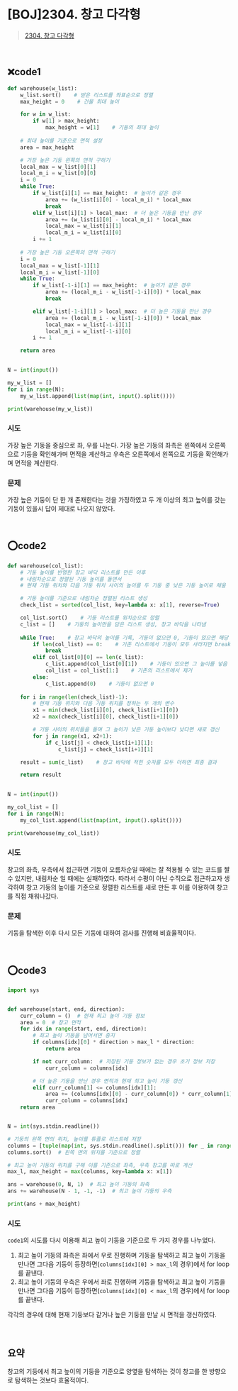 # [BOJ]2304. 창고 다각형

> [2304. 창고 다각형](https://www.acmicpc.net/problem/2304)

<br>

## ❌code1

```python
def warehouse(w_list):
    w_list.sort()    # 받은 리스트를 좌표순으로 정렬
    max_height = 0    # 건물 최대 높이

    for w in w_list:
        if w[1] > max_height:
            max_height = w[1]    # 기둥의 최대 높이
      
    # 최대 높이를 기준으로 면적 설정
    area = max_height

    # 가장 높은 기둥 왼쪽의 면적 구하기
    local_max = w_list[0][1]
    local_m_i = w_list[0][0]
    i = 0
    while True:
        if w_list[i][1] == max_height:  # 높이가 같은 경우
            area += (w_list[i][0] - local_m_i) * local_max
            break
        elif w_list[i][1] > local_max:  # 더 높은 기둥을 만난 경우
            area += (w_list[i][0] - local_m_i) * local_max
            local_max = w_list[i][1]
            local_m_i = w_list[i][0]
        i += 1
    
    # 가장 높은 기둥 오른쪽의 면적 구하기
    i = 0
    local_max = w_list[-1][1]
    local_m_i = w_list[-1][0]
    while True:
        if w_list[-1-i][1] == max_height:  # 높이가 같은 경우
            area += (local_m_i - w_list[-1-i][0]) * local_max
            break

        elif w_list[-1-i][1] > local_max:  # 더 높은 기둥을 만난 경우
            area += (local_m_i - w_list[-1-i][0]) * local_max
            local_max = w_list[-1-i][1]
            local_m_i = w_list[-1-i][0]
        i += 1

    return area

    
N = int(input())

my_w_list = []
for i in range(N):
    my_w_list.append(list(map(int, input().split())))

print(warehouse(my_w_list))
```

### 시도

가장 높은 기둥을 중심으로 좌, 우를 나눈다. 가장 높은 기둥의 좌측은 왼쪽에서 오른쪽으로 기둥을 확인해가며 면적을 계산하고 우측은 오른쪽에서 왼쪽으로 기둥을 확인해가며 면적을 계산한다.

### 문제

가장 높은 기둥이 단 한 개 존재한다는 것을 가정하였고 두 개 이상의 최고 높이를 갖는 기둥이 있을시 답이 제대로 나오지 않았다.

<br>

## ⭕code2

```python
def warehouse(col_list):
    # 기둥 높이를 반영한 창고 바닥 리스트를 만든 이후
    # 내림차순으로 정렬된 기둥 높이를 돌면서 
    # 현재 기둥 위치와 다음 기둥 위치 사이의 높이를 두 기둥 중 낮은 기둥 높이로 채움

    # 기둥 높이를 기준으로 내림차순 정렬된 리스트 생성
    check_list = sorted(col_list, key=lambda x: x[1], reverse=True)

    col_list.sort()    # 기둥 리스트를 위치순으로 정렬
    c_list = []    # 기둥의 높이만을 담은 리스트 생성, 창고 바닥을 나타냄
 
    while True:    # 창고 바닥의 높이를 기록, 기둥이 없으면 0, 기둥이 있으면 해당 높이
        if len(col_list) == 0:    # 기존 리스트에서 기둥이 모두 사라지면 break
            break
        elif col_list[0][0] == len(c_list):
            c_list.append(col_list[0][1])    # 기둥이 있으면 그 높이를 넣음
            col_list = col_list[1:]    # 기존의 리스트에서 제거
        else:    
            c_list.append(0)    # 기둥이 없으면 0
  
    for i in range(len(check_list)-1):
        # 현재 기둥 위치와 다음 기둥 위치를 정하는 두 개의 변수
        x1 = min(check_list[i][0], check_list[i+1][0])
        x2 = max(check_list[i][0], check_list[i+1][0])

        # 기둥 사이의 위치들을 돌며 그 높이가 낮은 기둥 높이보다 낮다면 새로 갱신
        for j in range(x1, x2+1):
            if c_list[j] < check_list[i+1][1]:
                c_list[j] = check_list[i+1][1]

    result = sum(c_list)    # 창고 바닥에 적힌 숫자를 모두 더하면 최종 결과

    return result
    

N = int(input())

my_col_list = []
for i in range(N):
    my_col_list.append(list(map(int, input().split())))

print(warehouse(my_col_list))
```

### 시도

창고의 좌측, 우측에서 접근하면 기둥이 오름차순일 때에는 잘 적용될 수 있는 코드를 짤 수 있지만, 내림차순 일 때에는 실패하였다. 따라서 수평이 아닌 수직으로 접근하고자 생각하여 창고 기둥의 높이를 기준으로 정렬한 리스트를 새로 만든 후 이를 이용하여 창고를 직접 채워나갔다.

### 문제

기둥을 탐색한 이후 다시 모든 기둥에 대하여 검사를 진행해 비효율적이다.

<br>

## ⭕code3

```python
import sys


def warehouse(start, end, direction):
    curr_column = ()  # 현재 최고 높이 기둥 정보
    area = 0  # 창고 면적
    for idx in range(start, end, direction):
        # 최고 높이 기둥을 넘어서면 중지
        if columns[idx][0] * direction > max_l * direction:
            return area

        if not curr_column:  # 저장된 기둥 정보가 없는 경우 초기 정보 저장
            curr_column = columns[idx]

        # 더 높은 기둥을 만난 경우 면적과 현재 최고 높이 기둥 갱신
        elif curr_column[1] <= columns[idx][1]:  
            area += (columns[idx][0] - curr_column[0]) * curr_column[1] * direction
            curr_column = columns[idx]
    return area


N = int(sys.stdin.readline())

# 기둥의 왼쪽 면의 위치, 높이를 튜플로 리스트에 저장
columns = [tuple(map(int, sys.stdin.readline().split())) for _ in range(N)]
columns.sort()  # 왼쪽 면의 위치를 기준으로 정렬

# 최고 높이 기둥의 위치를 구해 이를 기준으로 좌측, 우측 창고를 따로 계산
max_l, max_height = max(columns, key=lambda x: x[1])

ans = warehouse(0, N, 1)  # 최고 높이 기둥의 좌축
ans += warehouse(N - 1, -1, -1)  # 최고 높이 기둥의 우측

print(ans + max_height)
```

### 시도

`code1`의 시도를 다시 이용해 최고 높이 기둥을 기준으로 두 가지 경우를 나누었다. 

1. 최고 높이 기둥의 좌측은 좌에서 우로 진행하며 기둥을 탐색하고 최고 높이 기둥을 만나면 그다음 기둥이 등장하면(`columns[idx][0] > max_l`의 경우)에서 for loop를 끝낸다.
2. 최고 높이 기둥의 우측은 우에서 좌로 진행하며 기둥을 탐색하고 최고 높이 기둥을 만나면 그다음 기둥이 등장하면(`columns[idx][0] < max_l`의 경우)에서 for loop를 끝낸다.

각각의 경우에 대해 현재 기둥보다 같거나 높은 기둥을 만날 시 면적을 갱신하였다.

<br>

## 요약

창고의 기둥에서 최고 높이의 기둥을 기준으로 양옆을 탐색하는 것이 창고를 한 방향으로 탐색하는 것보다 효율적이다.

